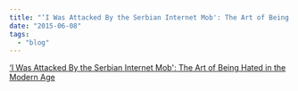 ```yaml
---
title: "‘I Was Attacked By the Serbian Internet Mob': The Art of Being Hated in the Modern Age"
date: "2015-06-08"
tags: 
  - "blog"
---
```


[‘I Was Attacked By the Serbian Internet Mob': The Art of Being Hated in the Modern Age](http://journal.ijreview.com/2015/06/244540-attacked-serbian-internet-mob-art-hated-modern-age/)
